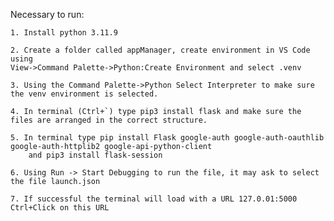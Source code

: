 Necessary to run:

    1. Install python 3.11.9
    
    2. Create a folder called appManager, create environment in VS Code using   
    View->Command Palette->Python:Create Environment and select .venv
    
    3. Using the Command Palette->Python Select Interpreter to make sure the venv environment is selected.
    
    4. In terminal (Ctrl+`) type pip3 install flask and make sure the files are arranged in the correct structure.

    5. In terminal type pip install Flask google-auth google-auth-oauthlib google-auth-httplib2 google-api-python-client
        and pip3 install flask-session

    6. Using Run -> Start Debugging to run the file, it may ask to select the file launch.json

    7. If successful the terminal will load with a URL 127.0.01:5000
    Ctrl+Click on this URL

